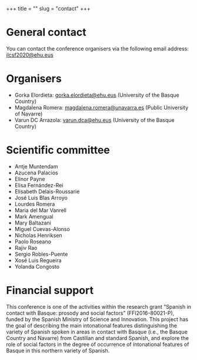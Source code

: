 +++
title = ""
slug = "contact"
+++

# General contact

You can contact the conference organisers via the following email address: [ilcsf2020@ehu.eus](mailto:ilcsf2020@ehu.eus)

# Organisers

- Gorka Elordieta:
[gorka.elordieta@ehu.eus](mailto:gorka.elordieta@ehu.eus)
(University of the Basque Country)
- Magdalena Romera:
[magdalena.romera@unavarra.es](mailto:magdalena.romera@unavarra.es)
(Public University of Navarre)
- Varun DC Arrazola:
[varun.dca@ehu.eus](mailto:varun.dca@ehu.eus)
(University of the Basque Country)

# Scientific committee

- Antje Muntendam
- Azucena Palacios
- Elinor Payne
- Elisa Fernández-Rei
- Elisabeth Delais-Roussarie
- José Luis Blas Arroyo
- Lourdes Romera
- Maria del Mar Vanrell
- Mark Amengual
- Mary Baltazani
- Miguel Cuevas-Alonso
- Nicholas Henriksen
- Paolo Roseano 
- Rajiv Rao
- Sergio Robles-Puente
- Xosé Luis Regueira
- Yolanda Congosto

# Financial support

This conference is one of the activities within the research grant “Spanish in contact with Basque: prosody and social factors” (FFI2016-80021-P), funded by the Spanish Ministry of Science and Innovation. This project has the goal of describing the main intonational features distinguishing the variety of Spanish spoken in areas in contact with Basque (i.e., the Basque Country and Navarre) from Castilian and standard Spanish, and explore the role of social factors in the degree of occurrence of intonational features of Basque in this northern variety of Spanish. 
